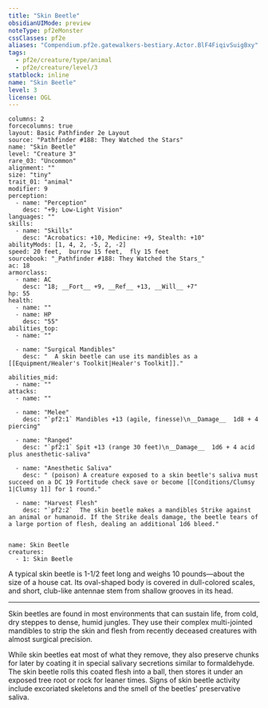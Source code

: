 ```yaml
---
title: "Skin Beetle"
obsidianUIMode: preview
noteType: pf2eMonster
cssClasses: pf2e
aliases: "Compendium.pf2e.gatewalkers-bestiary.Actor.BlF4FiqivSuigBxy" 
tags:
  - pf2e/creature/type/animal
  - pf2e/creature/level/3
statblock: inline
name: "Skin Beetle"
level: 3
license: OGL
---
```


```statblock
columns: 2
forcecolumns: true
layout: Basic Pathfinder 2e Layout
source: "Pathfinder #188: They Watched the Stars"
name: "Skin Beetle"
level: "Creature 3"
rare_03: "Uncommon"
alignment: ""
size: "tiny"
trait_01: "animal"
modifier: 9
perception:
  - name: "Perception"
    desc: "+9; Low-Light Vision"
languages: ""
skills:
  - name: "Skills"
    desc: "Acrobatics: +10, Medicine: +9, Stealth: +10"
abilityMods: [1, 4, 2, -5, 2, -2]
speed: 20 feet,  burrow 15 feet,  fly 15 feet
sourcebook: "_Pathfinder #188: They Watched the Stars_"
ac: 18
armorclass:
  - name: AC
    desc: "18; __Fort__ +9, __Ref__ +13, __Will__ +7"
hp: 55
health:
  - name: ""
  - name: HP
    desc: "55"
abilities_top:
  - name: ""

  - name: "Surgical Mandibles"
    desc: "  A skin beetle can use its mandibles as a [[Equipment/Healer's Toolkit|Healer's Toolkit]]."

abilities_mid:
  - name: ""
attacks:
  - name: ""

  - name: "Melee"
    desc: "`pf2:1` Mandibles +13 (agile, finesse)\n__Damage__  1d8 + 4 piercing"

  - name: "Ranged"
    desc: "`pf2:1` Spit +13 (range 30 feet)\n__Damage__  1d6 + 4 acid plus anesthetic-saliva"

  - name: "Anesthetic Saliva"
    desc: " (poison) A creature exposed to a skin beetle's saliva must succeed on a DC 19 Fortitude check save or become [[Conditions/Clumsy 1|Clumsy 1]] for 1 round."

  - name: "Harvest Flesh"
    desc: "`pf2:2`  The skin beetle makes a mandibles Strike against an animal or humanoid. If the Strike deals damage, the beetle tears of a large portion of flesh, dealing an additional 1d6 bleed."
 
```

```encounter-table
name: Skin Beetle
creatures:
  - 1: Skin Beetle
```



A typical skin beetle is 1-1/2 feet long and weighs 10 pounds—about the size of a house cat. Its oval-shaped body is covered in dull-colored scales, and short, club-like antennae stem from shallow grooves in its head.

* * *

Skin beetles are found in most environments that can sustain life, from cold, dry steppes to dense, humid jungles. They use their complex multi-jointed mandibles to strip the skin and flesh from recently deceased creatures with almost surgical precision.

While skin beetles eat most of what they remove, they also preserve chunks for later by coating it in special salivary secretions similar to formaldehyde. The skin beetle rolls this coated flesh into a ball, then stores it under an exposed tree root or rock for leaner times. Signs of skin beetle activity include excoriated skeletons and the smell of the beetles' preservative saliva.
